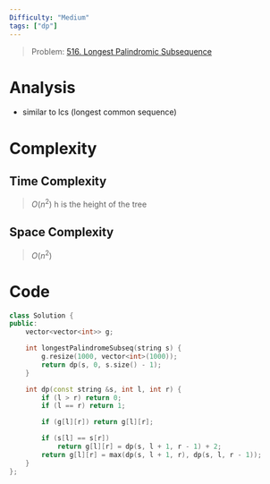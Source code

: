 ```yaml
---
Difficulty: "Medium"
tags: ["dp"]
---
```


> Problem: [516. Longest Palindromic Subsequence](https://leetcode.com/problems/longest-palindromic-subsequence/description/)

# Analysis
- similar to lcs (longest common sequence)

# Complexity
## Time Complexity
> $O(n ^ 2)$ 
h is the height of the tree
## Space Complexity
> $O(n ^ 2)$

# Code
```cpp
class Solution {
public:
    vector<vector<int>> g;

    int longestPalindromeSubseq(string s) {
        g.resize(1000, vector<int>(1000));
        return dp(s, 0, s.size() - 1);
    }

    int dp(const string &s, int l, int r) {
        if (l > r) return 0;
        if (l == r) return 1;

        if (g[l][r]) return g[l][r];

        if (s[l] == s[r])
            return g[l][r] = dp(s, l + 1, r - 1) + 2;
        return g[l][r] = max(dp(s, l + 1, r), dp(s, l, r - 1));
    }
};
```
